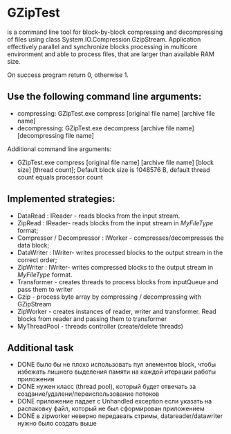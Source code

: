 ﻿# GZipTest
is a command line tool for block-by-block compressing and decompressing of files using class System.IO.Compression.GzipStream.
Application effectively parallel and synchronize blocks processing in multicore environment and able to process files, that are larger than available RAM size.

On success program return 0, otherwise 1.

## Use the following command line arguments:
* compressing: GZipTest.exe compress [original file name] [archive file name]
* decompressing: GZipTest.exe decompress [archive file name] [decompressing file name]

Additional command line arguments:
* GZipTest.exe compress [original file name] [archive file name] [block size] [thread count];
Default block size is 1048576 B, default thread count equals processor count

## Implemented strategies: 
*  DataRead : IReader - reads blocks from the input stream.
*  ZipRead : IReader- reads blocks from the input stream in *MyFileType* format;
*  Compressor / Decompressor : IWorker - compresses/decompresses the data block;
*  DataWriter : IWriter-  writes processed blocks to the output stream in the correct order;
*  ZipWriter : IWriter- writes compressed blocks to the output stream in *MyFileType* format.
*  Transformer - creates threads to process blocks from inputQueue and pass them to writer
*  Gzip - process byte array by compressing / decompressing with GZipStream 
*  ZipWorker - creates instances of reader, writer and transformer. Read blocks from reader and passing them to transformer
*  MyThreadPool - threads controller (create/delete threads)

## Additional task
- DONE было бы не плохо использовать пул элементов block, чтобы избежать лишнего выделения памяти на каждой итерации работы приложения
- DONE нужен класс (thread pool), который будет отвечать за создание/удалени/переиспользование потоков
- DONE приложение падает с Unhandled exception если указать на распаковку файл, который не был сформирован приложением
- DONE в zipworker неверно передавать стримы, datareader/datawriter нужно было создать выше




